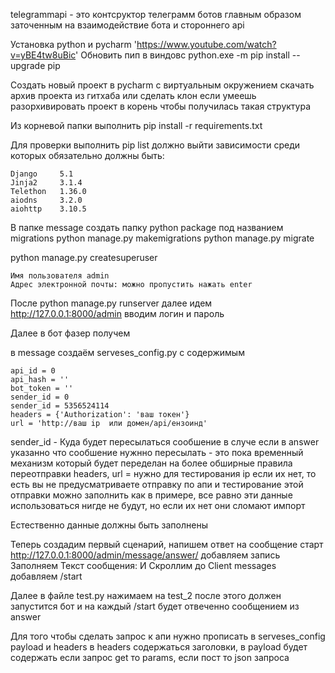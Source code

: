 telegrammapi - это контсруктор телеграмм ботов главным образом заточенным на взаимодействие бота и стороннего api

Установка python и pycharm
'https://www.youtube.com/watch?v=yBE4tw8uBic'
Обновить пип в виндовс
python.exe -m pip install --upgrade pip

Создать новый проект в pycharm c виртуальным окружением
скачать архив проекта из гитхаба или сделать клон если умеешь
разорхивировать проект в корень чтобы получилась такая структура 

Из корневой папки выполнить
pip install -r requirements.txt

Для проверки выполнить pip list должно выйти зависимости среди которых обязательно должны быть:

    Django     5.1
    Jinja2     3.1.4
    Telethon   1.36.0
    aiodns     3.2.0
    aiohttp    3.10.5




В папке message создать папку python package под названием migrations
python manage.py makemigrations
python manage.py migrate

python manage.py createsuperuser

    Имя пользователя admin
    Адрес электронной почты: можно пропустить нажать enter

После python manage.py runserver далее идем http://127.0.0.1:8000/admin вводим логин и пароль

Далее в бот фазер получем 

в message создаём serveses_config.py с содержимым 

    api_id = 0
    api_hash = ''
    bot_token = ''
    sender_id = 0
    sender_id = 5356524114
    headers = {'Authorization': 'ваш токен'}
    url = 'http://ваш ip  или домен/api/ензоинд'

sender_id - Куда будет пересылаться сообшение в случе если в answer указанно что сообшение нужнно пересылать - это пока временный механизм который будет переделан на более обширные правила переотправки
headers, url = нужно для тестирования ip если их нет, то есть вы не предусматриваете отправку по апи и тестирование этой отправки можно заполнить как в примере, все равно эти данные использоваться нигде не будут, но если их нет они сломают импорт

Естественно данные должны быть заполнены 

Теперь создадим первый сценарий, напишем ответ на сообщение старт
http://127.0.0.1:8000/admin/message/answer/ добавляем запись 
Заполняем Текст сообщения:
И Скроллим до Client messages добавляем /start

Далее в файле test.py нажимаем на test_2 
после этого должен запустится бот и на каждый /start будет отвеченно сообщением из answer

Для того чтобы сделать запрос к апи нужно прописать в serveses_config payload и headers в headers содержаться заголовки,
в payload будет содержать если запрос get то params, если пост то json запроса

